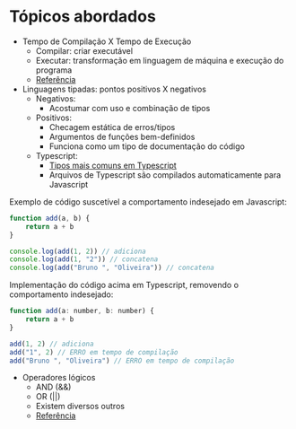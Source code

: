 # Tópicos abordados

- Tempo de Compilação X Tempo de Execução
  - Compilar: criar executável
  - Executar: transformação em linguagem de máquina e execução do programa
  - [Referência](https://www.baeldung.com/cs/runtime-vs-compile-time#:~:text=Compile%20time%20is%20the%20period,generally%20occurs%20after%20compile%20time.)
- Linguagens tipadas: pontos positivos X negativos
  - Negativos:
    - Acostumar com uso e combinação de tipos
  - Positivos:
    - Checagem estática de erros/tipos
    - Argumentos de funções bem-definidos
    - Funciona como um tipo de documentação do código
  - Typescript:
    - [Tipos mais comuns em Typescript](https://www.typescriptlang.org/docs/handbook/2/everyday-types.html)
    - Arquivos de Typescript são compilados automaticamente para Javascript

Exemplo de código suscetível a comportamento indesejado em Javascript:

```js
function add(a, b) {
    return a + b
}

console.log(add(1, 2)) // adiciona
console.log(add(1, "2")) // concatena
console.log(add("Bruno ", "Oliveira")) // concatena
```

Implementação do código acima em Typescript, removendo o comportamento indesejado:

```js
function add(a: number, b: number) {
    return a + b
}

add(1, 2) // adiciona
add("1", 2) // ERRO em tempo de compilação
add("Bruno ", "Oliveira") // ERRO em tempo de compilação
```

- Operadores lógicos
  - AND (&&)
  - OR (||)
  - Existem diversos outros
  - [Referência](https://dicasdeprogramacao.com.br/operadores-logicos/#:~:text=Os%20operadores%20l%C3%B3gicos%20s%C3%A3o%3A%20E,E%20N%C3%83O%2DOU%2DEXCLUSIVO.)
